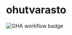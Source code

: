 # ohutvarasto

![GHA workflow badge](https://github.com/ptjtammi/ohtuvarasto/workflows/CI/badge.svg)
